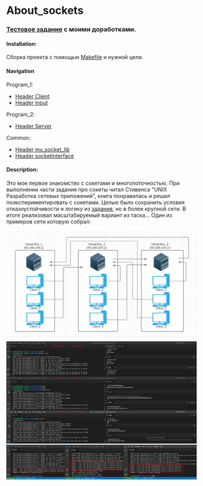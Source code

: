 # About_sockets

###  [Тестовое задание](https://github.com/GTimsan/about_sockets/blob/main/task.txt) с моими доработками.

#### Installation:
Сборка проекта с помощью [Makefile](https://github.com/GTimsan/about_sockets/blob/main/Makefile) и нужной цели.

#### Navigation
Program_1:
- [Header Client](https://github.com/GTimsan/about_sockets/blob/main/program1/client.h)
- [Header Input](https://github.com/GTimsan/about_sockets/blob/main/program1/input.h)

Program_2:
- [Header Server](https://github.com/GTimsan/about_sockets/blob/main/program2/server.h)

Common:
- [Header my_socket_lib](https://github.com/GTimsan/about_sockets/blob/main/common/my_socket_lib.h)
- [Header socketinterface](https://github.com/GTimsan/about_sockets/blob/main/common/socketinterface.h)

#### Description:
Это мое первое знакомство с сокетами и многопоточностью. При выполнении части задания про сокеты читал Стивенса "UNIX Разработка сетевых приложений",
книга понравилась и решил поэкспериментировать с сокетами.
Целью было сохранить условия отказоустойчивости и логику из [задания](https://github.com/GTimsan/about_sockets/blob/main/task.txt), но в более крупной сети.
В итоге реализовал масштабируемый вариант из таска...
Один из примеров сети которую собрал:

![Сеть](https://github.com/GTimsan/about_sockets/blob/main/images/network.png)
![Сеть](https://github.com/GTimsan/about_sockets/blob/main/images/network_2.png)
![Сеть](https://github.com/GTimsan/about_sockets/blob/main/images/network_3.png)
